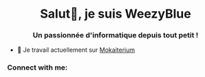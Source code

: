 <h1 align="center">Salut👋, je suis WeezyBlue</h1>
<h3 align="center">Un passionnée d'informatique depuis tout petit !</h3>

- 🔭 Je travail actuellement sur [Mokaiterium](https://github.com/WeezyBlueOff/Mokaiterium-Launcher)

<h3 align="left">Connect with me:</h3>
<p align="left">
</p>
